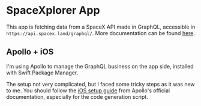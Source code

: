 # SpaceXplorer App

This app is fetching data from a SpaceX API made in GraphQL, accessible in `https://api.spacex.land/graphql/`. More documentation can be found [here](https://documenter.getpostman.com/view/7889102/T1LMiT13#intro).


## Apollo + iOS

I'm using Apollo to manage the GraphQL business on the app side, installed with Swift Package Manager.

The setup not very complicated, but I faced some tricky steps as it was new to me.
You should follow the [iOS setup guide](https://www.apollographql.com/docs/ios/installation/) from Apollo's official documentation, especially for the code generation script.
